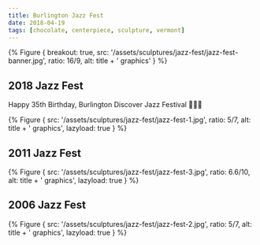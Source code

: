 ```yaml
---
title: Burlington Jazz Fest
date: 2018-04-19
tags: [chocolate, centerpiece, sculpture, vermont]
---
```


{% Figure {
    breakout: true,
    src: '/assets/sculptures/jazz-fest/jazz-fest-banner.jpg',
    ratio: 16/9,
    alt: title + ' graphics'
} %}

## 2018 Jazz Fest

Happy 35th Birthday, Burlington Discover Jazz Festival 🎷🎺🎉

{% Figure {
    src: '/assets/sculptures/jazz-fest/jazz-fest-1.jpg',
    ratio: 5/7,
    alt: title + ' graphics',
    lazyload: true
} %}

## 2011 Jazz Fest

{% Figure {
    src: '/assets/sculptures/jazz-fest/jazz-fest-3.jpg',
    ratio: 6.6/10,
    alt: title + ' graphics',
    lazyload: true
} %}

## 2006 Jazz Fest

{% Figure {
    src: '/assets/sculptures/jazz-fest/jazz-fest-2.jpg',
    ratio: 5/7,
    alt: title + ' graphics',
    lazyload: true
} %}